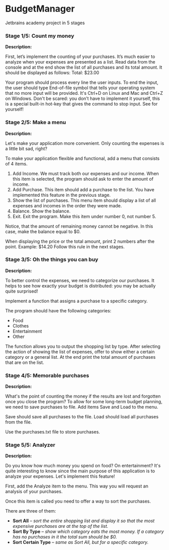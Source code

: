# BudgetManager
Jetbrains academy project in 5 stages

### Stage 1/5: Count my money

**Description:**

First, let’s implement the counting of your purchases. It’s much easier to analyze when your expenses are presented as a list. Read data from the console and at the end show the list of all purchases and its total amount.
It should be displayed as follows: Total: $23.00

Your program should process every line the user inputs. To end the input, the user should type End-of-file symbol that tells your operating system that no more input will be provided. It's Ctrl+D on Linux and Mac and Ctrl+Z on Windows. Don't be scared: you don’t have to implement it yourself, this is a special built-in hot-key that gives the command to stop input. See for yourself!

### Stage 2/5: Make a menu

**Description:**

Let's make your application more convenient. Only counting the expenses is a little bit sad, right?

To make your application flexible and functional, add a menu that consists of 4 items.

1. Add Income. We must track both our expenses and our income. When this item is selected, the program should ask to enter the amount of income.
2. Add Purchase. This item should add a purchase to the list. You have implemented this feature in the previous stage.
3. Show the list of purchases. This menu item should display a list of all expenses and incomes in the order they were made.
4. Balance. Show the balance.
5. Exit. Exit the program. Make this item under number 0, not number 5.

Notice, that the amount of remaining money cannot be negative. In this case, make the balance equal to $0.

When displaying the price or the total amount, print 2 numbers after the point.
Example: $14.20
Follow this rule in the next stages.

### Stage 3/5: Oh the things you can buy

**Description:**

To better control the expenses, we need to categorize our purchases. It helps to see how exactly your budget is distributed: you may be actually quite surprised!

Implement a function that assigns a purchase to a specific category.

The program should have the following categories:
- Food
- Clothes
- Entertainment
- Other

The function allows you to output the shopping list by type. After selecting the action of showing the list of expenses, offer to show either a certain category or a general list. At the end print the total amount of purchases that are on the list.

### Stage 4/5: Memorable purchases

**Description:**

What's the point of counting the money if the results are lost and forgotten once you close the program? To allow for some long-term budget planning, we need to save purchases to file. Add items Save and Load to the menu.

Save should save all purchases to the file.
Load should load all purchases from the file.

Use the purchases.txt file to store purchases.

### Stage 5/5: Analyzer

**Description:**

Do you know how much money you spend on food? On entertainment? It's quite interesting to know since the main purpose of this application is to analyze your expenses. Let's implement this feature!

First, add the Analyze item to the menu. This way you will request an analysis of your purchases.

Once this item is called you need to offer a way to sort the purchases.

There are three of them:

- **Sort All** – *sort the entire shopping list and display it so that the most expensive purchases are at the top of the list.*
- **Sort By Type** – *show which category eats the most money. If a category has no purchases in it the total sum should be $0.*
- **Sort Certain Type** – *same as Sort All, but for a specific category.*

